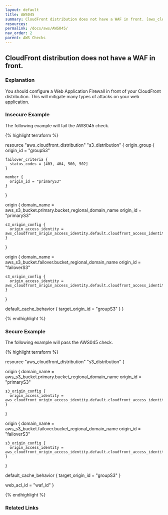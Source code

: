```yaml
---
layout: default
title: AWS045
summary: CloudFront distribution does not have a WAF in front. [aws_cloudfront_distribution] 
resources: 
permalink: /docs/aws/AWS045/
nav_order: 2
parent: AWS Checks
---
```


## CloudFront distribution does not have a WAF in front.

### Explanation


You should configure a Web Application Firewall in front of your CloudFront distribution. This will mitigate many types of attacks on your web application.



### Insecure Example

The following example will fail the AWS045 check.

{% highlight terraform %}

resource "aws_cloudfront_distribution" "s3_distribution" {
  origin_group {
    origin_id = "groupS3"

    failover_criteria {
      status_codes = [403, 404, 500, 502]
    }

    member {
      origin_id = "primaryS3"
    }
  }

  origin {
    domain_name = aws_s3_bucket.primary.bucket_regional_domain_name
    origin_id   = "primaryS3"

    s3_origin_config {
      origin_access_identity = aws_cloudfront_origin_access_identity.default.cloudfront_access_identity_path
    }
  }

  origin {
    domain_name = aws_s3_bucket.failover.bucket_regional_domain_name
    origin_id   = "failoverS3"

    s3_origin_config {
      origin_access_identity = aws_cloudfront_origin_access_identity.default.cloudfront_access_identity_path
    }
  }

  default_cache_behavior {
    target_origin_id = "groupS3"
  }
}

{% endhighlight %}



### Secure Example

The following example will pass the AWS045 check.

{% highlight terraform %}

resource "aws_cloudfront_distribution" "s3_distribution" {

  origin {
    domain_name = aws_s3_bucket.primary.bucket_regional_domain_name
    origin_id   = "primaryS3"

    s3_origin_config {
      origin_access_identity = aws_cloudfront_origin_access_identity.default.cloudfront_access_identity_path
    }
  }

  origin {
    domain_name = aws_s3_bucket.failover.bucket_regional_domain_name
    origin_id   = "failoverS3"

    s3_origin_config {
      origin_access_identity = aws_cloudfront_origin_access_identity.default.cloudfront_access_identity_path
    }
  }

  default_cache_behavior {
    target_origin_id = "groupS3"
  }

  web_acl_id = "waf_id"
}

{% endhighlight %}


### Related Links


